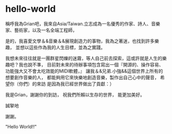 # hello-world

稱呼我為Grian吧，我來自Asia/Taiwan.立志成為一名優秀的作家、詩人、音樂家、藝術家，以及一名全端工程師，

是的，我喜愛文學＆&音樂＆&展現創造力的事物，我為之著迷，也找到許多樂趣，
並想以這些作為我的人生目標，並為之實踐。

我想未來往往就是一團群星閃爍的迷霧，等人自己前去探索，這或許就是人生的樂趣吧？我也說不準，
目前對未來的待辦事項包含寫出一個『開源的、操作容易、功能強大又不會太吃效能的MIDI軟體，』
讓我＆&兄弟.小強&&這個世界上所有的想要創作音樂的人，
都能夠用它來快樂地創造音樂，製作出自己心中的聲音，
希望你（你們）的來訪
是因為我已經世界做出了貢獻：）

我是Grian，謝謝你的到訪，
祝我們所賴以生存的世界，
能更加美好。

誠摯地

謝謝。




"Hello World!!"
